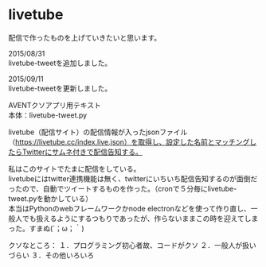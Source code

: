 ﻿# livetube
配信で作ったものを上げていきたいと思います。

2015/08/31<br>
livetube-tweetを追加しました。

2015/09/11<br>
livetube-tweetを更新しました。

AVENTクソアプリ用テキスト<br>
本体：livetube-tweet.py

livetube（配信サイト）の配信情報が入ったjsonファイル（https://livetube.cc/index.live.json）を取得し、設定した名前とマッチングしたらTwitterにサムネ付きで配信告知する。<br>

私はこのサイトでたまに配信をしている。<br>
livetubeにはtwitter連携機能は無く、twitterにいちいち配信告知するのが面倒だったので、自動でツイートするものを作った。（cronで５分毎にlivetube-tweet.pyを動かしている）<br>
本当はPythonのwebフレームワークかnode electronなどを使って作り直し、一般人でも扱えるようにするつもりであったが、作らないままこの時を迎えてしまった。すまぬ(´；ω；｀)

クソなところ：
１．プログラミング初心者故、コードがクソ
２．一般人が扱いづらい
３．その他いろいろ
